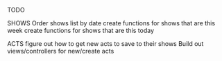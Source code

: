 TODO


SHOWS
Order shows list by date
create functions for shows that are this week
create functions for shows that are this today


ACTS
figure out how to get new acts to save to their shows
Build out views/controllers for new/create acts



